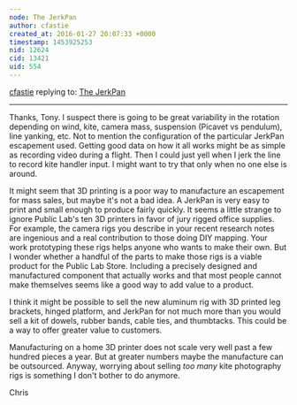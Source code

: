 ```yaml
---
node: The JerkPan
author: cfastie
created_at: 2016-01-27 20:07:33 +0000
timestamp: 1453925253
nid: 12624
cid: 13421
uid: 554
---
```




[cfastie](../profile/cfastie) replying to: [The JerkPan](../notes/cfastie/01-27-2016/the-jerkpan)

----
Thanks, Tony. I suspect there is going to be great variability in the rotation depending on wind, kite, camera mass, suspension (Picavet vs pendulum), line yanking, etc. Not to mention the configuration of the particular JerkPan escapement used. Getting good data on how it all works might be as simple as recording video during a flight. Then I could just yell when I jerk the line to record kite handler input. I might want to try that only when no one else is around.

It might seem that 3D printing is a poor way to manufacture an escapement for mass sales, but maybe it's not a bad idea. A JerkPan is very easy to print and small enough to produce fairly quickly. It seems a little strange to ignore Public Lab's ten 3D printers in favor of jury rigged office supplies. For example, the camera rigs you describe in your recent research notes are ingenious and a real contribution to those doing DIY mapping. Your work prototyping these rigs helps anyone who wants to make their own. But I wonder whether a handful of the parts to make those rigs is a viable product for the Public Lab Store. Including a precisely designed and manufactured component that actually works and that most people cannot make themselves seems like a good way to add value to a product. 

I think it might be possible to sell the new aluminum rig with 3D printed leg brackets, hinged platform, and JerkPan for not much more than you would sell a kit of dowels, rubber bands, cable ties, and thumbtacks. This could be a way to offer greater value to customers.

Manufacturing on a home 3D printer does not scale very well past a few hundred pieces a year. But at greater numbers maybe the manufacture can be outsourced. Anyway, worrying about selling *too many* kite photography rigs is something I don't bother to do anymore. 

Chris
